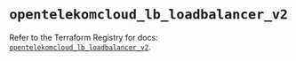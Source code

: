 # `opentelekomcloud_lb_loadbalancer_v2`

Refer to the Terraform Registry for docs: [`opentelekomcloud_lb_loadbalancer_v2`](https://registry.terraform.io/providers/opentelekomcloud/opentelekomcloud/1.36.39/docs/resources/lb_loadbalancer_v2).
